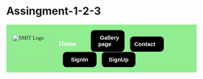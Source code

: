 # Assingment-1-2-3
<!DOCTYPE html>
<html>
<head>
	<meta charset="utf-8">
	<meta name="viewport" content="width=device-width, initial-scale=1">
	<title>Navigation Bar</title>
    <link href="contact.html" >
    <link href="gallerypage.html">
	<style type="text/css">
		*{
			text-decoration: none;
		}
		.navbar{
			background: lightgreen; font-family: calibri; padding-right: 15px;padding-left: 15px;
		}
		.navdiv{
			display: flex; align-items: center; justify-content: space-between;
		}
		.logo a{
			font-size: 35px; font-weight: 600; color: white;
		}
		li{
			list-style: none; display: inline-block;
		}
		li a{
			color: white; font-size: 18px; font-weight: bold; margin-right: 25px;
		}
		button{
			background-color: black; margin-left: 10px; border-radius: 10px; padding: 10px; width: 90px;
		}
		button a{
			color: white; font-weight: bold; font-size: 15px;
		}
        .SMIT img{
            width: 100px;
            height: 75px;
        }
	</style>
</head>
<body>
	<nav class="navbar">
		<div class="navdiv">
            <nav class="SMIT">
                <img src="https://arman-assignment1.netlify.app/logo-OpazD70S.png" alt="SMIT Logo">
          
</nav>
			<ul>
				<li><a href="#">Home</a></li>
                <button>
				<li><a href="gallerypage.html">Gallery page</a></li>
            </button>
                <button>
				<li><a href="contact.html">Contact</a></li>
            </button>
				<button><a href="#">SignIn</a></button>
				<button><a href="#">SignUp</a></button>
			</ul>
		</div>
	</nav>
</body>
</html>
